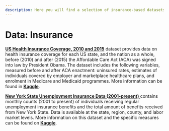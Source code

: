 ```yaml
---
description: Here you will find a selection of insurance-based datasets to practice Data.
---
```


# Data: Insurance

[**US Health Insurance Coverage, 2010 and 2015**](https://github.com/DecodedCo/datastore/raw/master/data/health-insurance.zip) dataset provides data on health insurance coverage for each US state, and the nation as a whole, before \(2010\) and after \(2015\) the Affordable Care Act \(ACA\) was signed into law by President Obama. The dataset includes the following variables, measured before and after ACA enactment: uninsured rates, estimates of individuals covered by employer and marketplace healthcare plans, and enrolment in Medicare and Medicaid programmes. More information can be found in [**Kaggle**](https://www.kaggle.com/hhs/health-insurance). 

[**New York State Unemployment Insurance Data \(2001-present\)** ](https://github.com/DecodedCo/datastore/raw/master/data/unemployment-insurance-beneficiaries-and-benefit-amounts-paid-beginning-2001.csv.zip)contains monthly counts \(2001 to present\) of individuals receiving regular unemployment insurance benefits and the total amount of benefits received from New York State. Data is available at the state, region, county, and labor market levels. More information on this dataset and the specific measures can be found on [**Kaggle**](https://www.kaggle.com/new-york-state/nys-unemployment-insurance-data). 

